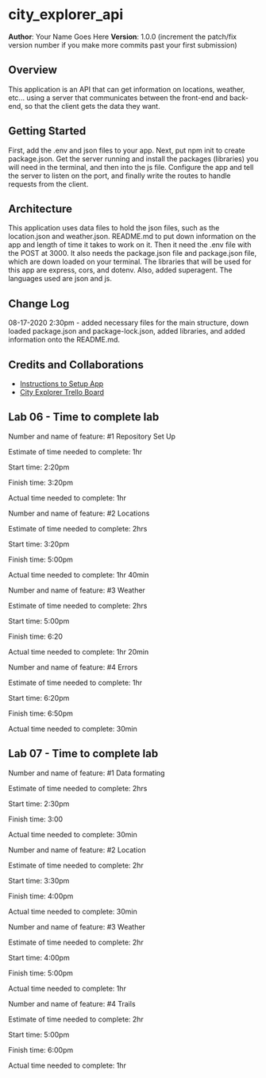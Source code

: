 # city_explorer_api

**Author**: Your Name Goes Here
**Version**: 1.0.0 (increment the patch/fix version number if you make more commits past your first submission)

## Overview
<!-- Provide a high level overview of what this application is and why you are building it, beyond the fact that it's an assignment for this class. (i.e. What's your problem domain?) -->
This application is an API that can get information on locations, weather, etc... using a server that communicates between the front-end and back-end, so that the client gets the data they want.

## Getting Started
<!-- What are the steps that a user must take in order to build this app on their own machine and get it running? -->
First, add the .env and json files to your app. Next, put npm init to create package.json. Get the server running and install the packages (libraries) you will need in the terminal, and then into the js file. Configure the app and tell the server to listen on the port, and finally write the routes to handle requests from the client. 

## Architecture
<!-- Provide a detailed description of the application design. What technologies (languages, libraries, etc) you're using, and any other relevant design information. -->
This application uses data files to hold the json files, such as the location.json and weather.json. README.md to put down information on the app and length of time it takes to work on it. Then it need the .env file with the POST at 3000. It also needs the package.json file and package.json file, which are down loaded on your terminal. The libraries that will be used for this app are express, cors, and dotenv. Also, added superagent. The languages used are json and js. 

## Change Log
<!-- Use this area to document the iterative changes made to your application as each feature is successfully implemented. Use time stamps. Here's an examples:

01-01-2001 4:59pm - Application now has a fully-functional express server, with a GET route for the location resource. -->

08-17-2020 2:30pm - added necessary files for the main structure, down loaded package.json and package-lock.json, added libraries, and added information onto the README.md.

## Credits and Collaborations
<!-- Give credit (and a link) to other people or resources that helped you build this application. -->
* [Instructions to Setup App](https://codefellows.github.io/code-301-guide/curriculum/class-06/lab/)
* [City Explorer Trello Board](https://trello.com/b/ZmD87LCC)

## Lab 06 - Time to complete lab

Number and name of feature: #1 Repository Set Up

Estimate of time needed to complete: 1hr

Start time: 2:20pm

Finish time: 3:20pm

Actual time needed to complete: 1hr


Number and name of feature: #2 Locations

Estimate of time needed to complete: 2hrs

Start time: 3:20pm

Finish time: 5:00pm

Actual time needed to complete: 1hr 40min


Number and name of feature: #3 Weather

Estimate of time needed to complete: 2hrs

Start time: 5:00pm

Finish time: 6:20

Actual time needed to complete: 1hr 20min


Number and name of feature: #4 Errors

Estimate of time needed to complete: 1hr

Start time: 6:20pm

Finish time: 6:50pm

Actual time needed to complete: 30min

## Lab 07 - Time to complete lab

Number and name of feature: #1 Data formating

Estimate of time needed to complete: 2hrs

Start time: 2:30pm

Finish time: 3:00

Actual time needed to complete: 30min


Number and name of feature: #2 Location

Estimate of time needed to complete: 2hr

Start time: 3:30pm

Finish time: 4:00pm

Actual time needed to complete: 30min



Number and name of feature: #3 Weather

Estimate of time needed to complete: 2hr

Start time: 4:00pm

Finish time: 5:00pm

Actual time needed to complete: 1hr



Number and name of feature: #4 Trails

Estimate of time needed to complete: 2hr

Start time: 5:00pm

Finish time: 6:00pm

Actual time needed to complete: 1hr
